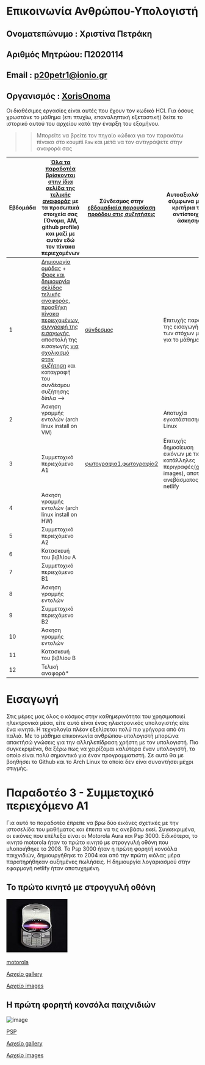 # Επικοινωνία Ανθρώπου-Υπολογιστή

## Ονοματεπώνυμο : Χριστίνα Πετράκη
## Αριθμός Μητρώου: Π2020114
## Email : p20petr1@ionio.gr
## Οργανισμός : [XorisOnoma](https://github.com/XorisOnoma)
Οι διαθέσιμες εργασίες είναι αυτές που έχουν τον κωδικό HCI. Για όσους χρωστάνε το μάθημα (επι πτυχίω, επαναληπτική εξεταστική) δείτε το ιστορικό αυτού του αρχείου κατά την έναρξη του εξαμήνου.

>> Μπορείτε να βρείτε τον πηγαίο κώδικα για τον παρακάτω πίνακα στο κουμπί `Raw` και μετά να τον αντιγράψετε στην αναφορά σας

| Εβδομάδα | [Όλα τα παραδοτέα βρίσκονται στην ίδια σελίδα της τελικής αναφοράς](https://courses-ionio.github.io/help/deliverables/) με τα προσωπικά στοιχεία σας (Όνομα, ΑΜ, github profile) και μαζί με αυτόν εδώ τον πίνακα περιεχομένων | Σύνδεσμος στην [εβδομαδιαία παρουσίαση προόδου στις συζητήσεις](https://github.com/courses-ionio/help/discussions/categories/show-and-tell) | Αυτοαξιολόγηση σύμφωνα με τα κριτήρια της αντίστοιχης άσκησης |
| --- | --- | --- | --- |
| 1 |  [Δημιουργία ομάδας](https://github.com/courses-ionio/hci/discussions/1794) + [Φορκ και δημιουργία σελίδας τελικής αναφοράς](https://courses-ionio.github.io/help/guide/), [προσθήκη πίνακα περιεχομένων](https://raw.githubusercontent.com/courses-ionio/hci/master/README.md), [συγγραφή της εισαγωγής](https://courses-ionio.github.io/help/intro/), αποστολή της εισαγωγής [για σχολιασμό στην συζήτηση](https://github.com/courses-ionio/help/discussions/categories/show-and-tell) και καταγραφή του συνδέσμου συζήτησης δίπλα --> |[σύνδεσμος](https://github.com/courses-ionio/help/discussions/1398) | Επιτυχής παράθεση της εισαγωγής και των στόχων μου για το μάθημα|
| 2 | Άσκηση γραμμής εντολών (arch linux install on VM) | |Αποτυχία εγκατάστασης Arch Linux |
| 3 | Συμμετοχικό περιεχόμενο A1 | [φωτογραφια1](https://github.com/petrakhh/images/blob/master/PSP-3000-Silver-thumb.jpeg),[φωτογραφία2](https://github.com/petrakhh/images/blob/master/motorola-aura_front_red.jpeg)|Επιτυχής δημοσίευση εικόνων με τις κατάλληλες περιγραφές(gallery, images), αποτυχία ανεβάσματος στο netlify|
| 4 | Άσκηση γραμμής εντολών (arch linux install on HW) | | |
| 5 | Συμμετοχικό περιεχόμενο A2 | | |
| 6 | Κατασκευή του βιβλίου Α | | |
| 7 | Συμμετοχικό περιεχόμενο B1 | | |
| 8 | Άσκηση γραμμής εντολών | | |
| 9 | Συμμετοχικό περιεχόμενο B2 | | |
| 10 | Άσκηση γραμμής εντολών | | |
| 11 | Κατασκευή του βιβλίου Β | | |
| 12 | Τελική αναφορά* | | |

# Εισαγωγή

Στις μέρες μας όλος ο κόσμος στην καθημερινότητα του χρησιμοποιεί ηλεκτρονικά μέσα, είτε αυτό είναι ένας ηλεκτρονικός υπολογιστής είτε ένα κινητό. Η τεχνολογία πλέον εξελίσεται πολύ πιο γρήγορα από ότι παλιά. Με το μάθημα επικοινωνία ανθρώπου-υπολογιστή μπορώνα αποκτήσώ γνώσεις για την αλληλεπίδραση χρήστη με τον υπολογιστή. Πιο συγκεκριμένα, θα ξέρω πως να χειρίζομαι καλύτερα έναν υπολογιστή, το οποίο είναι πολύ σημαντικό για έναν προγραμματιστή. Σε αυτό θα με βοηθήσει το Github και το Arch Linux τα οποία δεν είνα συναντήσει μέχρι στιγμής.

# Παραδοτέο 3 - Συμμετοχικό περιεχόμενο Α1

Για αυτό το παραδοτέο έπρεπε να βρω δύο εικόνες σχετικές με την ιστοσελίδα του μαθήματος και έπειτα να τις ανεβάσω εκεί. Συγκεκριμένα, οι εικόνες που επέλεξα είναι οι Motorola Aura και Psp 3000. Ειδικότερα, το κινητό motorola ήταν το πρώτο κινητό με στρογγυλή οθόνη που υλοποιήθηκε το 2008. Το Psp 3000 ήταν η πρώτη φορητή κονσόλα παιχνιδιών, δημιουργήθηκε το 2004 και από την πρώτη κιόλας μέρα παρατηρήθηκαν αυξημένες πωλήσεις. Η δημιουργία λογαριασμού στην εφαρμογή netlify ήταν αποτυχημένη.

## Το πρώτο κινητό με στρογγυλή οθόνη

![image](https://raw.githubusercontent.com/petrakhh/images/master/motorola-aura-thumb.jpg)

[motorola](https://raw.githubusercontent.com/petrakhh/images/master/motorola-aura.jpg)

[Αρχείο gallery](https://github.com/petrakhh/_gallery/blob/2020114/motorola-aura_front_red.md)

[Αρχείο images](https://github.com/petrakhh/images/blob/master/motorola-aura.jpg)

## Η πρώτη φορητή κονσόλα παιχνιδιών

![image](https://user-images.githubusercontent.com/92635681/199840484-46553a58-f984-42eb-aadd-0b73cad4bf3a.png) 

[PSP](https://upload.wikimedia.org/wikipedia/commons/thumb/8/84/PSP-3000-Silver.jpg/230px-PSP-3000-Silver.jpg)

[Αρχείο gallery](https://github.com/petrakhh/_gallery/blob/2020114/PSP-3000-Silver.md)

[Αρχείο images](https://github.com/petrakhh/images/blob/2020114/PSP-3000-Silver.jpeg)

